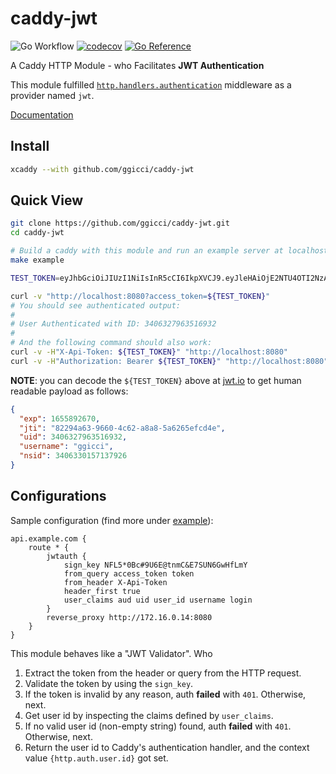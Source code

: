 # caddy-jwt

![Go Workflow](https://github.com/ggicci/caddy-jwt/actions/workflows/go.yml/badge.svg) [![codecov](https://codecov.io/gh/ggicci/caddy-jwt/branch/main/graph/badge.svg?token=4V9OX8WFAW)](https://codecov.io/gh/ggicci/caddy-jwt) [![Go Reference](https://pkg.go.dev/badge/github.com/ggicci/caddy-jwt.svg)](https://pkg.go.dev/github.com/ggicci/caddy-jwt)

A Caddy HTTP Module - who Facilitates **JWT Authentication**

This module fulfilled [`http.handlers.authentication`](https://caddyserver.com/docs/modules/http.handlers.authentication) middleware as a provider named `jwt`.

[Documentation](https://caddyserver.com/docs/modules/http.authentication.providers.jwt)

## Install

```bash
xcaddy --with github.com/ggicci/caddy-jwt
```

## Quick View

```bash
git clone https://github.com/ggicci/caddy-jwt.git
cd caddy-jwt

# Build a caddy with this module and run an example server at localhost.
make example

TEST_TOKEN=eyJhbGciOiJIUzI1NiIsInR5cCI6IkpXVCJ9.eyJleHAiOjE2NTU4OTI2NzAsImp0aSI6IjgyMjk0YTYzLTk2NjAtNGM2Mi1hOGE4LTVhNjI2NWVmY2Q0ZSIsInVpZCI6MzQwNjMyNzk2MzUxNjkzMiwidXNlcm5hbWUiOiJnZ2ljY2kiLCJuc2lkIjozNDA2MzMwMTU3MTM3OTI2fQ.HWHw4qX4OGgCyNNa5En_siktjpoulTNwABXpEwQI4Q8

curl -v "http://localhost:8080?access_token=${TEST_TOKEN}"
# You should see authenticated output:
#
# User Authenticated with ID: 3406327963516932
#
# And the following command should also work:
curl -v -H"X-Api-Token: ${TEST_TOKEN}" "http://localhost:8080"
curl -v -H"Authorization: Bearer ${TEST_TOKEN}" "http://localhost:8080"
```

**NOTE**: you can decode the `${TEST_TOKEN}` above at [jwt.io](https://jwt.io/) to get human readable payload as follows:

```json
{
  "exp": 1655892670,
  "jti": "82294a63-9660-4c62-a8a8-5a6265efcd4e",
  "uid": 3406327963516932,
  "username": "ggicci",
  "nsid": 3406330157137926
}
```

## Configurations

Sample configuration (find more under [example](./example)):

```Caddyfile
api.example.com {
	route * {
		jwtauth {
			sign_key NFL5*0Bc#9U6E@tnmC&E7SUN6GwHfLmY
			from_query access_token token
			from_header X-Api-Token
			header_first true
			user_claims aud uid user_id username login
		}
		reverse_proxy http://172.16.0.14:8080
	}
}
```

This module behaves like a "JWT Validator". Who

1. Extract the token from the header or query from the HTTP request.
2. Validate the token by using the `sign_key`.
3. If the token is invalid by any reason, auth **failed** with `401`. Otherwise, next.
4. Get user id by inspecting the claims defined by `user_claims`.
5. If no valid user id (non-empty string) found, auth **failed** with `401`. Otherwise, next.
6. Return the user id to Caddy's authentication handler, and the context value `{http.auth.user.id}` got set.
